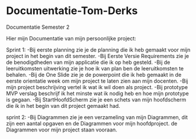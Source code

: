 # Documentatie-Tom-Derks
Documentatie Semester 2

Hier mijn Documentatie van mijn persoonlijke project:

Sprint 1:
-Bij eerste planning zie je de planning die ik heb gemaakt voor mijn project in het begin van dit semester.
-Bij Eerste Versie Requirements zie je de benodigdheden van mijn applicatie die ik op heb gesteld.
-Bij de leeruitkomsten uitwerking zie je hoe ik van plan ben de leeruitkomsten te behalen.
-Bij de One Slide zie je de powerpoint die ik heb gemaakt in de eerste orientatie week om mijn project te laten zien aan mijn docenten.
-Bij mijn project beschrijving vertel ik wat ik wil doen als project.
-Bij prototype MVP verslag beschrijf ik het minste wat ik nodig heb en hoe mijn prototype is gegaan.
-Bij StartHoofdScherm zie je een schets van mijn hoofdscherm die ik in het begin van dit project gemaakt had.

sprint 2:
-Bij Diagrammen zie je een verzameling van mijn Diagrammen, dit zijn een aantal opgaven en de Diagrammen voor mijn hoofdproject. de Diagrammen voor mijn project staan vooraan.